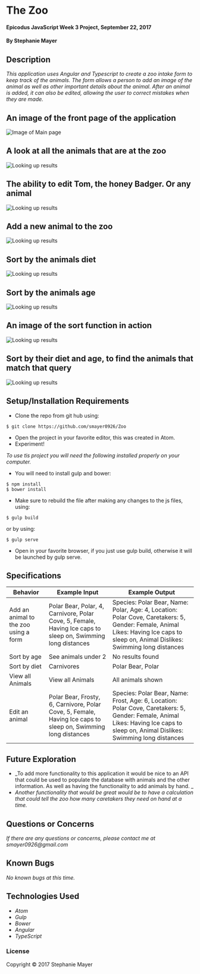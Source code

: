 # The Zoo

#### Epicodus JavaScript Week 3 Project, September 22, 2017

#### By Stephanie Mayer

## Description

_This application uses Angular and Typescript to create a zoo intake form to keep track of the animals. The form allows a person to add an image of the animal as well as other important details about the animal. After an animal is added, it can also be edited, allowing the user to correct mistakes when they are made._

## An image of the front page of the application
![Image of Main page](images/screenshot.png)
## A look at all the animals that are at the zoo
![Looking up results](images/screenshot1.png)
## The ability to edit Tom, the honey Badger. Or any animal
![Looking up results](images/screenshot2.png)
## Add a new animal to the zoo
![Looking up results](images/screenshot3.png)
## Sort by the animals diet
![Looking up results](images/screenshot4.png)
## Sort by the animals age
![Looking up results](images/screenshot5.png)
## An image of the sort function in action
![Looking up results](images/screenshot6.png)
## Sort by their diet and age, to find the animals that match that query
![Looking up results](images/screenshot7.png)


## Setup/Installation Requirements
* Clone the repo from git hub using:
````
$ git clone https://github.com/smayer0926/Zoo
````
* Open the project in your favorite editor, this was created in Atom.
* Experiment!

_To use tis project you will need the following installed properly on your computer._
* You will need to install gulp and bower:
````
$ npm install
$ bower install
````
* Make sure to rebuild the file after making any changes to the js files, using:
````
$ gulp build
````
 or by using:
````
$ gulp serve
````
* Open in your favorite browser, if you just use gulp build, otherwise it will be launched by gulp serve.

## Specifications

| Behavior      | Example Input      | Example Output       |
| ------------- | ------------- | ------------- |
| Add an animal to the zoo using a form | Polar Bear, Polar, 4, Carnivore, Polar Cove, 5, Female, Having Ice caps to sleep on, Swimming long distances | Species: Polar Bear, Name: Polar, Age: 4, Location: Polar Cove, Caretakers: 5, Gender: Female, Animal Likes: Having Ice caps to sleep on, Animal Dislikes: Swimming long distances |
| Sort by age | See animals under 2 | No results found |
| Sort by diet | Carnivores | Polar Bear, Polar |
| View all Animals | View all Animals | All animals shown |
| Edit an animal | Polar Bear, Frosty, 6, Carnivore, Polar Cove, 5, Female, Having Ice caps to sleep on, Swimming long distances | Species: Polar Bear, Name: Frost, Age: 6, Location: Polar Cove, Caretakers: 5, Gender: Female, Animal Likes: Having Ice caps to sleep on, Animal Dislikes: Swimming long distances |

## Future Exploration
* _To add more functionality to this application it would be nice to an API that could be used to populate the database with animals and the other information. As well as having the functionality to add animals by hand. _
* _Another functionality that would be great would be to have a calculation that could tell the zoo how many caretakers they need on hand at a time._

## Questions or Concerns
_If there are any questions or concerns, please contact me at smayer0926@gmail.com_

## Known Bugs
_No known bugs at this time._

## Technologies Used

* _Atom_
* _Gulp_
* _Bower_
* _Angular_
* _TypeScript_


### License

Copyright &copy; 2017 Stephanie Mayer
